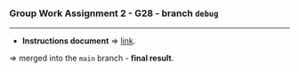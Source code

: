 ### Group Work Assignment 2 - G28 - branch `debug`
---

- __Instructions document__ $\Rightarrow$ [link](https://docs.google.com/document/d/1yDn5MBZmdlhtuFMaz-VdMJz4iEgynrrc-Win9An9TtY/edit).

$\Rightarrow$ merged into the `main` branch - __final result__.
